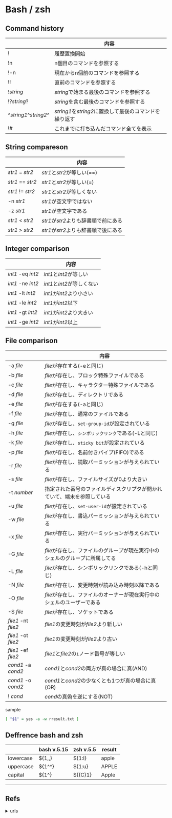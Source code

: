 # Bash / zsh

## Command history

||内容|
|--|--|
|!|履歴置換開始|
|!n|n個目のコマンドを参照する|
|!-n|現在からn個前のコマンドを参照する|
|!!|直前のコマンドを参照する|
|!*string*|*string*で始まる最後のコマンドを参照する|
|!?*string*?|*string*を含む最後のコマンドを参照する|
|^*string1*^*string2*^|*string1*を*string2*に置換して最後のコマンドを繰り返す|
|!#|これまでに打ち込んだコマンド全てを表示|

## String compareson

||内容|
|--|--|
|*str1* = *str2*|*str1*と*str2*が等しい(==)|
|*str1* == *str2*|*str1*と*str2*が等しい(=)|
|*str1* != *str2*|*str1*と*str2*が等しくない|
|-n *str1*|*str1*が空文字ではない|
|-z *str1*|*str1*が空文字である|
|*str1* < *str2*|*str1*が*str2*よりも辞書順で前にある|
|*str1* > *str2*|*str1*が*str2*よりも辞書順で後にある|

## Integer comparison

||内容|
|--|--|
|*int1* -eq *int2*|*int1*と*int2*が等しい|
|*int1* -ne *int2*|*int1*と*int2*が等しくない|
|*int1* -lt *int2*|*int1*が*int2*より小さい|
|*int1* -le *int2*|*int1*が*int2*以下|
|*int1* -gt *int2*|*int1*が*int2*より大きい|
|*int1* -ge *int2*|*int1*が*int2*以上|

## File comparison

||内容|
|--|--|
|-a *file*|*file*が存在する(-eと同じ)|
|-b *file*|*file*が存在し、ブロック特殊ファイルである|
|-c *file*|*file*が存在し、キャラクター特殊ファイルである|
|-d *file*|*file*が存在し、ディレクトリである|
|-e *file*|*file*が存在する(-aと同じ)|
|-f *file*|*file*が存在し、通常のファイルである|
|-g *file*|*file*が存在し、`set-group-id`が設定されている|
|-h *file*|*file*が存在し、`シンボリックリンク`である(-Lと同じ)|
|-k *file*|*file*が存在し、`sticky bit`が設定されている|
|-p *file*|*file*が存在し、名前付きパイプ(FIFO)である|
|-r *file*|*file*が存在し、読取パーミッションが与えられている|
|-s *file*|*file*が存在し、ファイルサイズが0より大きい|
|-t *number*|指定された番号のファイルディスクリプタが開かれていて、端末を参照している|
|-u *file*|*file*が存在し、`set-user-id`が設定されている|
|-w *file*|*file*が存在し、書込パーミッションが与えられている|
|-x *file*|*file*が存在し、実行パーミッションが与えられている|
|-G *file*|*file*が存在し、ファイルのグループが現在実行中のシェルのグループに所属してる|
|-L *file*|*file*が存在し、シンボリックリンクである(-hと同じ)|
|-N *file*|*file*が存在し、変更時刻が読み込み時刻以降である|
|-O *file*|*file*が存在し、ファイルのオーナーが現在実行中のシェルのユーザーである|
|-S *file*|*file*が存在し、ソケットである|
|*file1* -nt *file2*|*file1*の変更時刻が*file2*より新しい|
|*file1* -ot *file2*|*file1*の変更時刻が*file2*より古い|
|*file1* -ef *file2*|*file1*と*file2*の`i`ノード番号が等しい|
|*cond1* -a *cond2*|*cond1*と*cond2*の両方が真の場合に真(AND)|
|*cond1* -o *cond2*|*cond1*と*cond2*の少なくとも1つが真の場合に真(OR)|
|! *cond*|*cond*の真偽を逆にする(NOT)|

sample

``` bash
[ "$1" = yes -a -w rresult.txt ]
```

## Deffrence bash and zsh

||bash v.5.15|zsh v.5.5|result|
|--|--|--|---|
|lowercase|${1,,}|${1:l}|apple|
|uppercase|${1^^}|${1:u}|APPLE|
|capital|${1^}|${(C)1}|Apple|

---

## Refs

<details>
<summary>urls</summary>

[デフォルトのShell を変更する](http://linux.kororo.jp/cont/tips/shell_change.php)

[Docker - Install Engine - Documentation](https://docs.rockylinux.org/gemstones/docker/)

[How To Install and Use Docker on Rocky Linux 8 | DigitalOcean](https://www.digitalocean.com/community/tutorials/how-to-install-and-use-docker-on-rocky-linux-8)

[Linuxでユーザーをグループに追加するコマンド | LFI](https://linuxfan.info/add-sub-group-command)

[Fix full screen problem in VirtualBox Rockylinux - General - Rocky Linux Forum](https://forums.rockylinux.org/t/fix-full-screen-problem-in-virtualbox-rockylinux/5554/6)

[Installing ZSH · ohmyzsh/ohmyzsh Wiki · GitHub](https://github.com/ohmyzsh/ohmyzsh/wiki/Installing-ZSH)

[[Linux]ファイルの圧縮、解凍方法 - Qiita](https://qiita.com/supersaiakujin/items/c6b54e9add21d375161f)

[とほほのtmux入門 - とほほのWWW入門](https://www.tohoho-web.com/ex/tmux.html)

[tmuxのデフォルトシェルをzshにしたいのに起動時にbashなる問題 - Qiita](https://qiita.com/puriso/items/9cec04eaba47a9d563ea)

[tmuxからクリップボードにコピーする（令和版） - Qiita](https://qiita.com/purutane/items/1d1dc4818013bbbaead4)

[約2年ぶりの更新となるGNU Bash v5.2](https://newspicks.com/news/7611719?ref=user_14)

[Bash/Zshで配列のn番目を取得する、を統一する](https://rcmdnk.com/blog/2018/08/19/computer-bash-zsh/)

[BashとZshの違いでのハマりどころ](https://rcmdnk.com/blog/2013/12/26/computer-bash-zsh/)

[Bash でインクリメントとデクリメント演算を行う方法 | Delft スタック](https://www.delftstack.com/ja/howto/linux/how-to-perform-increment-and-decrement-operation-in-bash/)

[各種テスト - bash - 算術式評価](https://www.loose-info.com/main/varioustests/bash/arithmetic_evaluation.html)

[Upper- or lower-casing strings in bash and zsh – Scripting OS X](https://scriptingosx.com/2019/12/upper-or-lower-casing-strings-in-bash-and-zsh/)

[unix - First character of a variable in a shell script to uppercase? - Stack Overflow](https://stackoverflow.com/questions/12420317/first-character-of-a-variable-in-a-shell-script-to-uppercase)

[bashの変数展開によるファイル名や拡張子の取得 - Qiita](https://qiita.com/mriho/items/b30b3a33e8d2e25e94a8)

[ls の実行結果を for 文で処理するワンライナー](https://zenn.dev/ikuraikura/articles/4aac30d719f9c52e79a3)

[bashでfileの拡張子を取得するには | ゴルディアスの涙目](https://gordiustears.net/getting-file-extention-by-bash/)

[ls の実行結果を for 文で処理するワンライナー](https://zenn.dev/ikuraikura/articles/4aac30d719f9c52e79a3)

</details>
